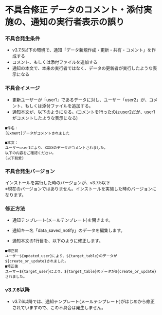 # 不具合修正 データのコメント・添付実施の、通知の実行者表示の誤り
### 不具合発生条件
- v3.7.5以下の環境で、通知「データ新規作成・更新・共有・コメント」を作成する
- コメント、もしくは添付ファイルを追加する
- 通知の本文で、本来の実行者ではなく、データの更新者が実行したような表示になる

### 不具合イメージ
- 更新ユーザーが「user1」であるデータに対し、ユーザー「user2」が、コメント、もしくは添付ファイルを追加する。
- 通知本文が、以下のようになる。(コメントを行ったのはuser2だが、user1がコメントしたような表示になる)

```
■件名：
[Exment]データがコメントされました

■本文：
ユーザーuser1により、XXXXのデータがコメントされました。
以下の内容をご確認ください。
(以下割愛)
```

### 不具合発生バージョン
インストールを実行した時のバージョンが、v3.7.5以下  
※現在のバージョンではありません。インストールを実施した時のバージョンになります。

### 修正方法
- 通知テンプレート(メールテンプレート)を開きます。

- 通知キー名「data_saved_notify」のデータを編集します。

- 通知本文の1行目を、以下のように修正します。

```
■修正前
ユーザー${updated_user}により、${target_table}のデータが${create_or_update}されました。
■修正後
ユーザー${target_user}により、${target_table}のデータが${create_or_update}されました。
```

### v3.7.6以降
- v3.7.6以降では、通知テンプレート(メールテンプレート)がはじめから修正されていますので、この不具合は発生しません。